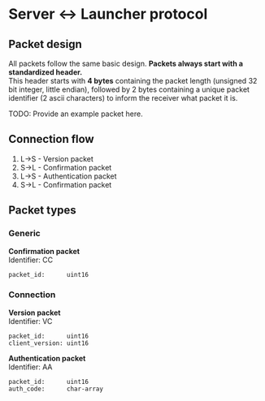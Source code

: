# Server <-> Launcher protocol

## Packet design
All packets follow the same basic design.
**Packets always start with a standardized header.**<br>
This header starts with **4 bytes** containing the packet length (unsigned 32 bit integer, little endian), followed by 2 bytes containing a unique packet identifier (2 ascii characters) to inform the receiver what packet it is.

TODO: Provide an example packet here.


## Connection flow
1. L->S - Version packet
2. S->L - Confirmation packet
3. L->S - Authentication packet
4. S->L - Confirmation packet


## Packet types
### Generic
**Confirmation packet**<br>
Identifier: CC
```
packet_id:      uint16
```

### Connection
**Version packet**<br>
Identifier: VC
```
packet_id:      uint16
client_version: uint16
```

**Authentication packet**<br>
Identifier: AA
```
packet_id:      uint16
auth_code:      char-array
```
